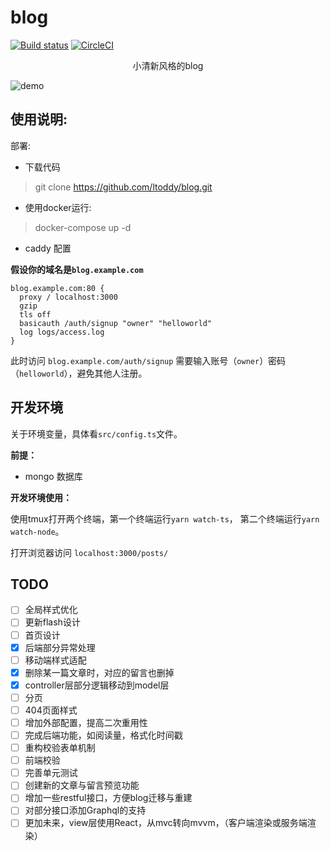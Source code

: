 # blog

[![Build status](https://ci.appveyor.com/api/projects/status/7s0giiex0yx6p03t?svg=true)](https://ci.appveyor.com/project/ltoddy/blog)
[![CircleCI](https://circleci.com/gh/ltoddy/blog.svg?style=svg)](https://circleci.com/gh/ltoddy/blog)

<div align="center">小清新风格的blog</div>

![demo](https://img.vim-cn.com/1f/04917d4f94052d54bd5c3cae867bd56bfa1aec.jpg)

## 使用说明:

部署:

- 下载代码

> git clone https://github.com/ltoddy/blog.git

- 使用docker运行:

> docker-compose up -d

- caddy 配置

**假设你的域名是`blog.example.com`**

```
blog.example.com:80 {
  proxy / localhost:3000
  gzip
  tls off
  basicauth /auth/signup "owner" "helloworld"
  log logs/access.log
}
```

此时访问 `blog.example.com/auth/signup` 需要输入账号（`owner`）密码（`helloworld`），避免其他人注册。

## 开发环境

关于环境变量，具体看`src/config.ts`文件。

**前提：**

- mongo 数据库

**开发环境使用：**

使用tmux打开两个终端，第一个终端运行`yarn watch-ts`， 第二个终端运行`yarn watch-node`。

打开浏览器访问 `localhost:3000/posts/`

## TODO

- [ ] 全局样式优化
- [ ] 更新flash设计
- [ ] 首页设计
- [x] 后端部分异常处理
- [ ] 移动端样式适配
- [x] 删除某一篇文章时，对应的留言也删掉
- [x] controller层部分逻辑移动到model层
- [ ] 分页
- [ ] 404页面样式
- [ ] 增加外部配置，提高二次重用性
- [ ] 完成后端功能，如阅读量，格式化时间戳
- [ ] 重构校验表单机制
- [ ] 前端校验
- [ ] 完善单元测试
- [ ] 创建新的文章与留言预览功能
- [ ] 增加一些restful接口，方便blog迁移与重建
- [ ] 对部分接口添加Graphql的支持
- [ ] 更加未来，view层使用React，从mvc转向mvvm，（客户端渲染或服务端渲染）
